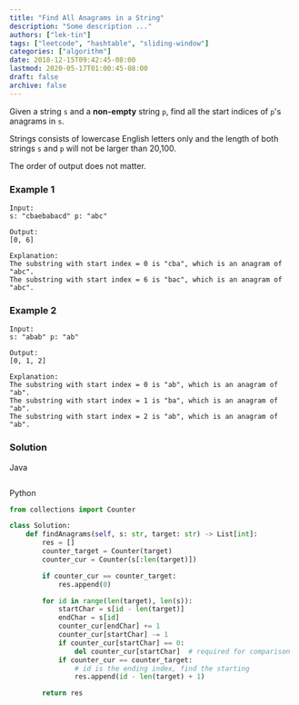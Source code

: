 ```yaml
---
title: "Find All Anagrams in a String"
description: "Some description ..."
authors: ["lek-tin"]
tags: ["leetcode", "hashtable", "sliding-window"]
categories: ["algorithm"]
date: 2018-12-15T09:42:45-08:00
lastmod: 2020-05-17T01:00:45-08:00
draft: false
archive: false
---
```


Given a string `s` and a **non-empty** string `p`, find all the start indices of `p`'s anagrams in `s`.

Strings consists of lowercase English letters only and the length of both strings `s` and `p` will not be larger than 20,100.

The order of output does not matter.

### Example 1

```
Input:
s: "cbaebabacd" p: "abc"

Output:
[0, 6]

Explanation:
The substring with start index = 0 is "cba", which is an anagram of "abc".
The substring with start index = 6 is "bac", which is an anagram of "abc".
```

### Example 2

```
Input:
s: "abab" p: "ab"

Output:
[0, 1, 2]

Explanation:
The substring with start index = 0 is "ab", which is an anagram of "ab".
The substring with start index = 1 is "ba", which is an anagram of "ab".
The substring with start index = 2 is "ab", which is an anagram of "ab".
```

### Solution

Java
```java
```

Python
```python
from collections import Counter

class Solution:
    def findAnagrams(self, s: str, target: str) -> List[int]:
        res = []
        counter_target = Counter(target)
        counter_cur = Counter(s[:len(target)])

        if counter_cur == counter_target:
            res.append(0)

        for id in range(len(target), len(s)):
            startChar = s[id - len(target)]
            endChar = s[id]
            counter_cur[endChar] += 1
            counter_cur[startChar] -= 1
            if counter_cur[startChar] == 0:
                del counter_cur[startChar]  # required for comparison
            if counter_cur == counter_target:
                # id is the ending index, find the starting
                res.append(id - len(target) + 1)

        return res
```
